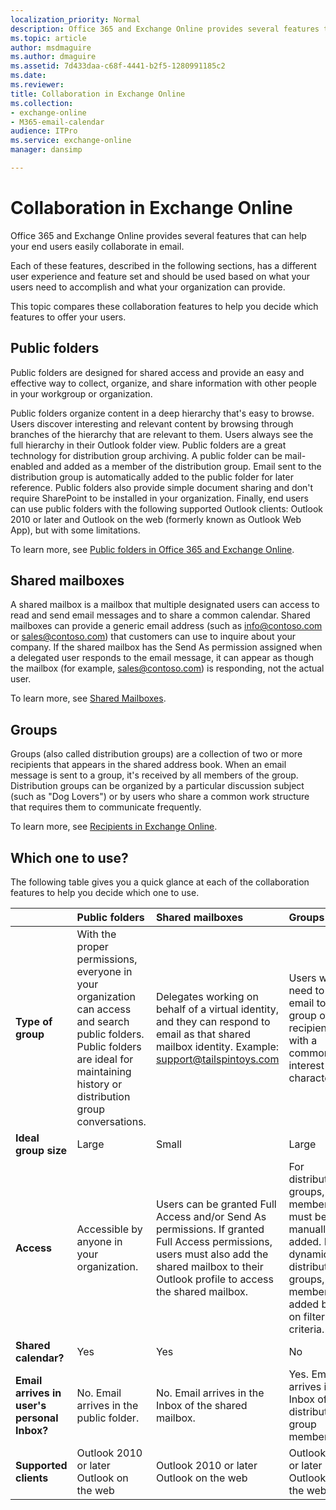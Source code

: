 ```yaml
---
localization_priority: Normal
description: Office 365 and Exchange Online provides several features that can help your end users easily collaborate in email.
ms.topic: article
author: msdmaguire
ms.author: dmaguire
ms.assetid: 7d433daa-c68f-4441-b2f5-1280991185c2
ms.date: 
ms.reviewer: 
title: Collaboration in Exchange Online
ms.collection: 
- exchange-online
- M365-email-calendar
audience: ITPro
ms.service: exchange-online
manager: dansimp

---
```


# Collaboration in Exchange Online

Office 365 and Exchange Online provides several features that can help your end users easily collaborate in email.

Each of these features, described in the following sections, has a different user experience and feature set and should be used based on what your users need to accomplish and what your organization can provide.

This topic compares these collaboration features to help you decide which features to offer your users.

## Public folders
<a name="PFs"> </a>

Public folders are designed for shared access and provide an easy and effective way to collect, organize, and share information with other people in your workgroup or organization.

Public folders organize content in a deep hierarchy that's easy to browse. Users discover interesting and relevant content by browsing through branches of the hierarchy that are relevant to them. Users always see the full hierarchy in their Outlook folder view. Public folders are a great technology for distribution group archiving. A public folder can be mail-enabled and added as a member of the distribution group. Email sent to the distribution group is automatically added to the public folder for later reference. Public folders also provide simple document sharing and don't require SharePoint to be installed in your organization. Finally, end users can use public folders with the following supported Outlook clients: Outlook 2010 or later and Outlook on the web (formerly known as Outlook Web App), but with some limitations.

To learn more, see [Public folders in Office 365 and Exchange Online](public-folders/public-folders.md).

## Shared mailboxes
<a name="Shared"> </a>

A shared mailbox is a mailbox that multiple designated users can access to read and send email messages and to share a common calendar. Shared mailboxes can provide a generic email address (such as info@contoso.com or sales@contoso.com) that customers can use to inquire about your company. If the shared mailbox has the Send As permission assigned when a delegated user responds to the email message, it can appear as though the mailbox (for example, sales@contoso.com) is responding, not the actual user.

To learn more, see [Shared Mailboxes](https://technet.microsoft.com/library/1d71c01b-e261-408e-a633-1d1c9d00032a.aspx).

## Groups
<a name="Groups"> </a>

Groups (also called distribution groups) are a collection of two or more recipients that appears in the shared address book. When an email message is sent to a group, it's received by all members of the group. Distribution groups can be organized by a particular discussion subject (such as "Dog Lovers") or by users who share a common work structure that requires them to communicate frequently.

To learn more, see [Recipients in Exchange Online](../recipients-in-exchange-online/recipients-in-exchange-online.md).

## Which one to use?
<a name="Groups"> </a>

The following table gives you a quick glance at each of the collaboration features to help you decide which one to use.

||**Public folders**|**Shared mailboxes**|**Groups**|
|:-----|:-----|:-----|:-----|
|**Type of group**|With the proper permissions, everyone in your organization can access and search public folders. Public folders are ideal for maintaining history or distribution group conversations.|Delegates working on behalf of a virtual identity, and they can respond to email as that shared mailbox identity. Example: support@tailspintoys.com|Users who need to send email to a group of recipients with a common interest or characteristic.|
|**Ideal group size**|Large|Small|Large|
|**Access**|Accessible by anyone in your organization.|Users can be granted Full Access and/or Send As permissions. If granted Full Access permissions, users must also add the shared mailbox to their Outlook profile to access the shared mailbox.|For distribution groups, members must be manually added. For dynamic distribution groups, members are added based on filtering criteria.|
|**Shared calendar?**|Yes|Yes|No|
|**Email arrives in user's personal Inbox?**|No. Email arrives in the public folder.|No. Email arrives in the Inbox of the shared mailbox.|Yes. Email arrives in the Inbox of a distribution group member.|
|**Supported clients**|Outlook 2010 or later <br/> Outlook on the web <br/>|Outlook 2010 or later <br/> Outlook on the web|Outlook 2010 or later <br/> Outlook on the web|

